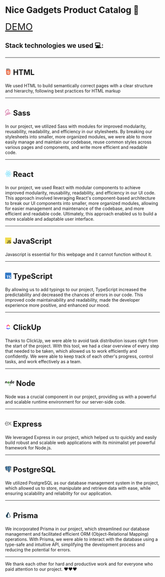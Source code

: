   # Nice Gadgets Product Catalog 📱
  <a href="https://nov-22-fantastic-four.github.io/phone-catalog-client/" style="font-size: 30px;">DEMO</a>

  ## Stack technologies we used 💻:
 ---
   <h2 style="font-size: 24px;">
    <img src="./src/images/readme/HTML.png" alt="HTML" width="20" height="20">
      HTML
  </h2>
  <p>
    We used HTML to build semantically correct pages with a clear structure and hierarchy, following best practices for HTML markup
  </p>

---
   <h2 style="font-size: 24px;">
    <img src="./src/images/readme/Sass.svg" alt="Sass" width="20" height="20">
      Sass
  </h2>
  <p>
    In our project, we utilized Sass with modules for improved modularity, reusability, readability, and efficiency in our stylesheets. By breaking our stylesheets into smaller, more organized modules, we were able to more easily manage and maintain our codebase, reuse common styles across various pages and components, and write more efficient and readable code.
  </p>

---
   <h2 style="font-size: 24px;">
    <img src="./src/images/readme/React-icon.svg.png" alt="React" width="20" height="20">
      React
  </h2>
  <p>
    In our project, we used React with modular components to achieve improved modularity, reusability, readability, and efficiency in our UI code. This approach involved leveraging React's component-based architecture to break our UI components into smaller, more organized modules, allowing for easier management and maintenance of the codebase, and more efficient and readable code. Ultimately, this approach enabled us to build a more scalable and adaptable user interface.
  </p>
  
  ---
  
   <h2 style="font-size: 24px;">
    <img src="./src/images/readme/JavaScript.png" alt="JavaScript" width="20" height="20">
      JavaScript
  </h2>
  <p>
    Javascript is essential for this webpage and it cannot function without it.
  </p>

---

   <h2 style="font-size: 24px;">
    <img src="./src/images/readme/Typescript.svg" alt="TypeScript" width="20" height="20">
      TypeScript
  </h2>
  <p>
    By allowing us to add typings to our project, TypeScript increased the predictability and decreased the chances of errors in our code. This improved code maintainability and readability, made the developer experience more positive, and enhanced our mood.
  </p>

---

   <h2 style="font-size: 24px;">
    <img src="./src/images/readme/ClickUp.png" alt="ClickUp" width="20" height="20">
      ClickUp
  </h2>
  <p>
    Thanks to ClickUp, we were able to avoid task distribution issues right from the start of the project. With this tool, we had a clear overview of every step that needed to be taken, which allowed us to work efficiently and confidently. We were able to keep track of each other's progress, control tasks, and work effectively as a team.
  </p>

  ---

   <h2 style="font-size: 24px;">
    <img src="./src/images/readme/Node.png" alt="Node" width="30" height="20">
      Node
  </h2>
  <p>
    Node was a crucial component in our project, providing us with a powerful and scalable runtime environment for our server-side code.
  </p>

---
   <h2 style="font-size: 24px;">
    <img src="./src/images/readme/expressjs_logo.png" alt="Express" width="20" height="20">
      Express
  </h2>
  <p>
    We leveraged Express in our project, which helped us to quickly and easily build robust and scalable web applications with its minimalist yet powerful framework for Node.js.
  </p>

---
   <h2 style="font-size: 24px;">
    <img src="./src/images/readme/Postgresql.png" alt="PostgreSQL" width="20" height="20">
      PostgreSQL
  </h2>
  <p>
    We utilized PostgreSQL as our database management system in the project, which allowed us to store, manipulate and retrieve data with ease, while ensuring scalability and reliability for our application.
  </p>
 
 ---

   <h2 style="font-size: 24px;">
    <img src="./src/images/readme/Prisma.png" alt="Prisma" width="20" height="20">
      Prisma
  </h2>
  <p>
    We incorporated Prisma in our project, which streamlined our database management and facilitated efficient ORM (Object-Relational Mapping) operations. With Prisma, we were able to interact with the database using a type-safe and intuitive API, simplifying the development process and reducing the potential for errors.
  </p>

  ---
  
  <p>
  We thank each other for hard and productive work and for everyone who paid attention to our project. ❤️❤️❤️
  </p>
